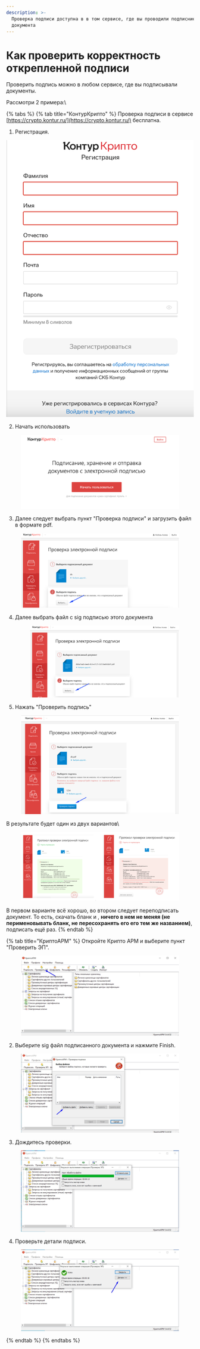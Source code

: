 ```yaml
---
description: >-
  Проверка подписи доступна в в том сервисе, где вы проводили подписние
  документа
---
```


# Как проверить корректность открепленной подписи



Проверить подпись можно в любом сервисе, где вы подписывали документы.

Рассмотри  2 примера:\


{% tabs %}
{% tab title="КонтурКрипто" %}
Проверка подписи в сервисе [https://crypto.kontur.ru/](https://crypto.kontur.ru/) бесплатна.

1. Регистрация.&#x20;

![](<../../.gitbook/assets/image (3) (1).png>)



2. Начать использовать

<figure><img src="../../.gitbook/assets/image (2) (1) (5).png" alt=""><figcaption></figcaption></figure>

3. Далее следует выбрать пункт "Проверка подписи" и загрузить файл в формате pdf.

&#x20;

<figure><img src="../../.gitbook/assets/image (1) (2).png" alt=""><figcaption></figcaption></figure>

4.  Далее выбрать файл с sig подписью этого документа&#x20;

    <figure><img src="../../.gitbook/assets/image (6) (1) (2) (1).png" alt=""><figcaption></figcaption></figure>
5. Нажать "Проверить подпись"

<figure><img src="../../.gitbook/assets/image (7) (1).png" alt=""><figcaption></figcaption></figure>

В результате будет один из двух вариантов\


<figure><img src="../../.gitbook/assets/image (4) (3).png" alt=""><figcaption></figcaption></figure>

В первом варианте  всё хорошо, во втором следует переподписать документ. То есть, скачать бланк и ,  **ничего в нем не меняя (не перименовывать бланк, не пересохранять его его тем же названием)**, подписать ещё раз.
{% endtab %}

{% tab title="КриптоАРМ" %}
Откройте Крипто АРМ и выберите пункт "Проверить ЭП".&#x20;

<figure><img src="../../.gitbook/assets/telegram-cloud-photo-size-2-5314646086473859684-w.jpg" alt=""><figcaption></figcaption></figure>

2. Выберите sig файл подписанного документа и нажмите Finish.

<figure><img src="../../.gitbook/assets/telegram-cloud-photo-size-2-5314646086473859893-w.jpg" alt=""><figcaption></figcaption></figure>

3. Дождитесь проверки.

<figure><img src="../../.gitbook/assets/telegram-cloud-photo-size-2-5314646086473859898-w.jpg" alt=""><figcaption></figcaption></figure>

4. Проверьте детали подписи.

<figure><img src="../../.gitbook/assets/telegram-cloud-photo-size-2-5314646086473859899-w.jpg" alt=""><figcaption></figcaption></figure>
{% endtab %}
{% endtabs %}





